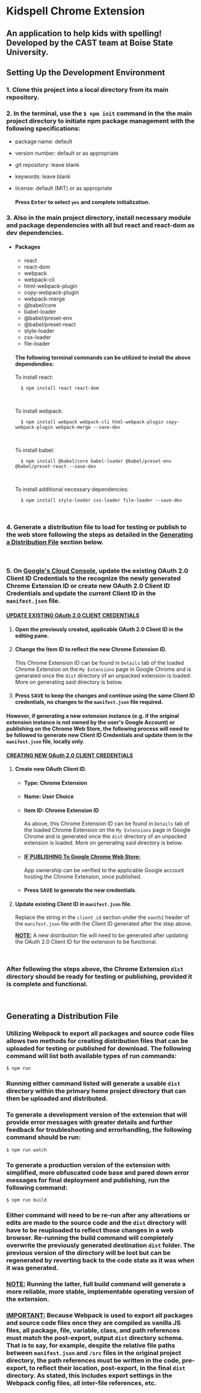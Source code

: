 # Kidspell Chrome Extension

## An application to help kids with spelling! Developed by the CAST team at Boise State University.

## Setting Up the Development Environment
### 1. Clone this project into a local directory from its main repository.

### 2. In the terminal, use the `$ npm init` command in the the main  project directory to initiate npm package management with the following specifications:
- package name: default
- version number: default or as appropriate
- git repository: leave blank
- keywords: leave blank
- license: default (MIT) or as appropriate

    #### Press <kbd>Enter</kbd> to select `yes` and complete initialization.

### 3. Also in the main project directory, install necessary module and package dependencies with all but react and react-dom as dev dependencies.
- #### Packages
    - react
    - react-dom
    - webpack
    - webpack-cli
    - html-webpack-plugin
    - copy-webpack-plugin
    - webpack-merge
    - @babel/core
    - babel-loader
    - @babel/preset-env
    - @babel/preset-react
    - style-loader
    - css-loader
    - file-loader

    #### The following terminal commands can be utilized to install the above dependendies:

    To install react:
    
        $ npm install react react-dom

    <br />

    To install webpack:

        $ npm install webpack webpack-cli html-webpack-plugin copy-webpack-plugin webpack-merge --save-dev

    <br />

    To install babel:

        $ npm install @babel/core babel-loader @babel/preset-env @babel/preset-react --save-dev

    <br />

    To install additional necessary dependencies:

        $ npm install style-loader css-loader file-loader --save-dev

    <br />

### 4. Generate a distribution file to load for testing or publish to the web store following the steps as detailed in the [Generating a Distribution File](#generating-a-distribution-file) section below.

<br />

### 5. On [Google's Cloud Console](https://console.cloud.google.com/), update the existing OAuth 2.0 Client ID Credentials to the recognize the newly generated Chrome Extension ID or create new OAuth 2.0 Client ID Credentials and update the current Client ID in the `manifest.json` file.

#### <ins>**UPDATE EXISTING OAuth 2.0 CLIENT CREDENTIALS**</ins>

1. #### Open the previously created, applicable OAuth 2.0 Client ID in the editing pane.

2. #### Change the Item ID to reflect the new Chrome Extension ID.
    
    This Chrome Extension ID can be found in `Details` tab of the loaded Chrome Extension on the `My Extensions` page in Google Chrome and is  generated once the `dist` directory of an unpacked extension is loaded. More on generating said directory is below.

3. #### Press <kbd>SAVE</kbd> to keep the changes and continue using the same Client ID credentials, no changes to the `manifest.json` file required.

#### However, if generating a new extension instance (e.g. if the original extension instance is not owned by the user's Google Account) or publishing on the Chrome Web Store, the following process will need to be followed to generate new Client ID Credentials and update them in the `manifest.json` file, locally only.

#### <ins>**CREATING NEW OAuth 2.0 CLIENT CREDENTIALS**</ins>

1. #### Create new OAuth Client ID.
    - #### Type: Chrome Extension
    - #### Name: User Choice
    - #### Item ID: Chrome Extension ID 

        As above, this Chrome Extension ID can be found in `Details` tab of the loaded Chrome Extension on the `My Extensions` page in Google Chrome and is  generated once the `dist` directory of an unpacked extension is loaded. More on generating said directory is below.

    - #### <ins>**IF PUBLISHING To Google Chrome Web Store:**</ins> 

        App ownership can be verified to the applicable Google account hosting the Chrome Extension, once published.

    - #### Press <kbd>SAVE</kbd> to generate the new credentials.

2. #### Update existing Client ID in `manifest.json` file.

    Replace the string in the `client_id` section under the `oauth2` header of the `manifest.json` file with the Client ID generated after the step above.

    <ins>**NOTE:**</ins> A new distribution file will need to be generated after updating the OAuth 2.0 Client ID for the extension to be functional.

<br />

### After following the steps above, the Chrome Extension `dist` directory should be ready for testing or publishing, provided it is complete and functional.

<br />

## Generating a Distribution File

### Utilizing Webpack to export all packages and source code files allows two methods for creating distribution files that can be uploaded for testing or published for download. The following command will list both available types of run commands:

    $ npm run

### Running either command listed will generate a usable `dist` directory within the primary home project directory that can then be uploaded and distributed.

### To generate a development version of the extension that will provide error messages with greater details and further feedback for troubleshooting and errorhandling, the following command should be run:

    $ npm run watch

### To generate a production version of the extension with simplified, more obfuscated code base and pared down error messages for final deployment and publishing, run the following command:

    $ npm run build

### Either command will need to be re-run after any alterations or edits are made to the source code and the `dist` directory will have to be reuploaded to reflect those changes in a web browser. Re-running the build command will completely overwrite the previously generated destination `dist` folder. The previous version of the directory will be lost but can be regenerated by reverting back to the code state as it was when it was generated.

### <ins>**NOTE:**</ins> Running the latter, full build command will generate a more reliable, more stable, implementable operating version of the extension.

### <ins>**IMPORTANT:**</ins> Because Webpack is used to export all packages and source code files once they are compiled as vanilla JS files, all package, file, variable, class, and path references must match the post-export, output `dist` directory schema. That is to say, for example, despite the relative file paths between `manifest.json` and `/src` files in the original project directory, the path references must be written in the code, pre-export, to reflect their location, post-export, in the final `dist` directory. As stated, this includes export settings in the Webpack config files, all inter-file references, etc.